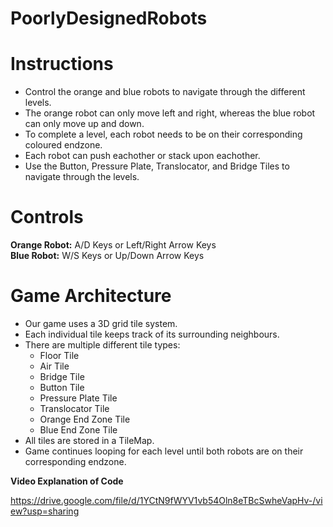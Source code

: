 # PoorlyDesignedRobots


Instructions
===============
- Control the orange and blue robots to navigate through the different levels.
- The orange robot can only move left and right, whereas the blue robot can only move up and down. 
- To complete a level, each robot needs to be on their corresponding coloured endzone. 
- Each robot can push eachother or stack upon eachother.
- Use the Button, Pressure Plate, Translocator, and Bridge Tiles to navigate through the levels.


Controls
===============
**Orange Robot:**   A/D Keys or Left/Right Arrow Keys  <br>
**Blue Robot:**     W/S Keys or Up/Down Arrow Keys  <br>


Game Architecture
===============
* Our game uses a 3D grid tile system. 
* Each individual tile keeps track of its surrounding neighbours. 
* There are multiple different tile types:
  * Floor Tile
  * Air Tile
  * Bridge Tile
  * Button Tile
  * Pressure Plate Tile
  * Translocator Tile
  * Orange End Zone Tile
  * Blue End Zone Tile
* All tiles are stored in a TileMap.
* Game continues looping for each level until both robots are on their corresponding endzone.


**Video Explanation of Code**

https://drive.google.com/file/d/1YCtN9fWYV1vb54Oln8eTBcSwheVapHv-/view?usp=sharing 
